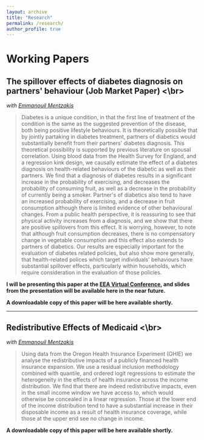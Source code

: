 ```yaml
---
layout: archive
title: "Research"
permalink: /research/
author_profile: true
---
```



Working Papers
==============

## **The spillover effects of diabetes diagnosis on partners' behaviour (Job Market Paper)** <\br>
*with [Emmanouil Mentzakis](https://www.southampton.ac.uk/socsci/about/staff/em3r11.page)*

>Diabetes is a unique condition, in that the first line of treatment of the condition is the same as the suggested prevention of the disease, both being positive lifestyle behaviours. It is theoretically possible that by jointly partaking in diabetes treatment, partners of diabetics would substantially benefit from their partners' diabetes diagnosis. This theoretical possibility is supported by previous literature on spousal correlation. Using blood data from the Health Survey for England, and a regression kink design, we causally estimate the effect of a diabetes diagnosis on health-related behaviours of the diabetic as well as their partners. We find that a diagnosis of diabetes results in a significant increase in the probability of exercising, and decreases the probability of consuming fruit, as well as a decrease in the probability of currently being a smoker. Partner's of diabetics also tend to have an increased probability of exercising, and a decrease in fruit consumption although there is limited evidence of other behavioural changes. From a public health perspective, it is reassuring to see that physical activity increases from a diagnosis, and we show that there are positive spillovers from this effect. It is worrying, however, to note that although fruit consumption decreases, there is no compensatory change in vegetable consumption and this effect also extends to partners of diabetics. Our results are especially important for the evaluation of diabetes related policies, but also show more generally, that health-related polices which target individuals' behaviours have substantial spillover effects, particularly within households, which require consideration in the evaluation of those policies.

**I will be presenting this paper at the [EEA Virtual Conference](https://www.eeassoc.org/index.php?site=EEA2020), and slides from the presentation will be available here in the near future.**

**A downloadable copy of this paper will be here available shortly.**

---

## **Redistributive Effects of Medicaid** <\br>
*with [Emmanouil Mentzakis](https://www.southampton.ac.uk/socsci/about/staff/em3r11.page)*

>Using data from the Oregon Health Insurance Experiment (OHIE) we analyse the redistributive impacts of a publicly financed health insurance expansion. We use a residual inclusion methodology combined with quantile, and ordered logit regressions to estimate the heterogeneity in the effects of health insurance across the income distribution. We find that there are indeed redistributive impacts, even in the small income window we have access to, which would otherwise be concealed in a linear regression. Those at the lower end of the income distribution tend to have a substantial increase in their disposable income as a result of health insurance coverage, while those at the upper end see no change in income.

**A downloadable copy of this paper will be here available shortly.**

